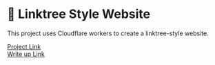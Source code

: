 # 👷 Linktree Style Website

This project uses Cloudflare workers to create a linktree-style website.

[Project Link](https://linktree-demo.lauragift.workers.dev)   
[Write up Link](./blog.md)